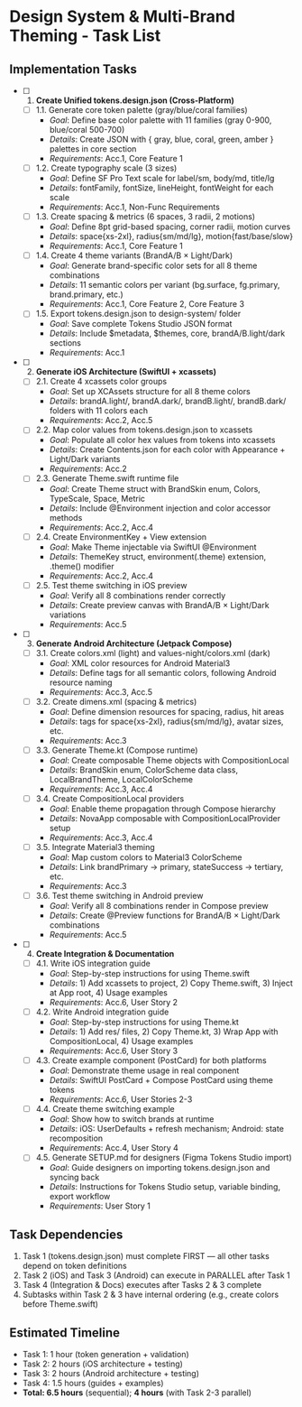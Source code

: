 # Design System & Multi-Brand Theming - Task List

## Implementation Tasks

- [ ] 1. **Create Unified tokens.design.json (Cross-Platform)**
    - [ ] 1.1. Generate core token palette (gray/blue/coral families)
        - *Goal*: Define base color palette with 11 families (gray 0-900, blue/coral 500-700)
        - *Details*: Create JSON with { gray, blue, coral, green, amber } palettes in core section
        - *Requirements*: Acc.1, Core Feature 1
    - [ ] 1.2. Create typography scale (3 sizes)
        - *Goal*: Define SF Pro Text scale for label/sm, body/md, title/lg
        - *Details*: fontFamily, fontSize, lineHeight, fontWeight for each scale
        - *Requirements*: Acc.1, Non-Func Requirements
    - [ ] 1.3. Create spacing & metrics (6 spaces, 3 radii, 2 motions)
        - *Goal*: Define 8pt grid-based spacing, corner radii, motion curves
        - *Details*: space{xs-2xl}, radius{sm/md/lg}, motion{fast/base/slow}
        - *Requirements*: Acc.1, Core Feature 1
    - [ ] 1.4. Create 4 theme variants (BrandA/B × Light/Dark)
        - *Goal*: Generate brand-specific color sets for all 8 theme combinations
        - *Details*: 11 semantic colors per variant (bg.surface, fg.primary, brand.primary, etc.)
        - *Requirements*: Acc.1, Core Feature 2, Core Feature 3
    - [ ] 1.5. Export tokens.design.json to design-system/ folder
        - *Goal*: Save complete Tokens Studio JSON format
        - *Details*: Include $metadata, $themes, core, brandA/B.light/dark sections
        - *Requirements*: Acc.1

- [ ] 2. **Generate iOS Architecture (SwiftUI + xcassets)**
    - [ ] 2.1. Create 4 xcassets color groups
        - *Goal*: Set up XCAssets structure for all 8 theme colors
        - *Details*: brandA.light/, brandA.dark/, brandB.light/, brandB.dark/ folders with 11 colors each
        - *Requirements*: Acc.2, Acc.5
    - [ ] 2.2. Map color values from tokens.design.json to xcassets
        - *Goal*: Populate all color hex values from tokens into xcassets
        - *Details*: Create Contents.json for each color with Appearance + Light/Dark variants
        - *Requirements*: Acc.2
    - [ ] 2.3. Generate Theme.swift runtime file
        - *Goal*: Create Theme struct with BrandSkin enum, Colors, TypeScale, Space, Metric
        - *Details*: Include @Environment injection and color accessor methods
        - *Requirements*: Acc.2, Acc.4
    - [ ] 2.4. Create EnvironmentKey + View extension
        - *Goal*: Make Theme injectable via SwiftUI @Environment
        - *Details*: ThemeKey struct, environment(\.theme) extension, .theme() modifier
        - *Requirements*: Acc.2, Acc.4
    - [ ] 2.5. Test theme switching in iOS preview
        - *Goal*: Verify all 8 combinations render correctly
        - *Details*: Create preview canvas with BrandA/B × Light/Dark variations
        - *Requirements*: Acc.5

- [ ] 3. **Generate Android Architecture (Jetpack Compose)**
    - [ ] 3.1. Create colors.xml (light) and values-night/colors.xml (dark)
        - *Goal*: XML color resources for Android Material3
        - *Details*: Define <color> tags for all semantic colors, following Android resource naming
        - *Requirements*: Acc.3, Acc.5
    - [ ] 3.2. Create dimens.xml (spacing & metrics)
        - *Goal*: Define dimension resources for spacing, radius, hit areas
        - *Details*: <dimen> tags for space{xs-2xl}, radius{sm/md/lg}, avatar sizes, etc.
        - *Requirements*: Acc.3
    - [ ] 3.3. Generate Theme.kt (Compose runtime)
        - *Goal*: Create composable Theme objects with CompositionLocal
        - *Details*: BrandSkin enum, ColorScheme data class, LocalBrandTheme, LocalColorScheme
        - *Requirements*: Acc.3, Acc.4
    - [ ] 3.4. Create CompositionLocal providers
        - *Goal*: Enable theme propagation through Compose hierarchy
        - *Details*: NovaApp composable with CompositionLocalProvider setup
        - *Requirements*: Acc.3, Acc.4
    - [ ] 3.5. Integrate Material3 theming
        - *Goal*: Map custom colors to Material3 ColorScheme
        - *Details*: Link brandPrimary → primary, stateSuccess → tertiary, etc.
        - *Requirements*: Acc.3
    - [ ] 3.6. Test theme switching in Android preview
        - *Goal*: Verify all 8 combinations render in Compose preview
        - *Details*: Create @Preview functions for BrandA/B × Light/Dark combinations
        - *Requirements*: Acc.5

- [ ] 4. **Create Integration & Documentation**
    - [ ] 4.1. Write iOS integration guide
        - *Goal*: Step-by-step instructions for using Theme.swift
        - *Details*: 1) Add xcassets to project, 2) Copy Theme.swift, 3) Inject at App root, 4) Usage examples
        - *Requirements*: Acc.6, User Story 2
    - [ ] 4.2. Write Android integration guide
        - *Goal*: Step-by-step instructions for using Theme.kt
        - *Details*: 1) Add res/ files, 2) Copy Theme.kt, 3) Wrap App with CompositionLocal, 4) Usage examples
        - *Requirements*: Acc.6, User Story 3
    - [ ] 4.3. Create example component (PostCard) for both platforms
        - *Goal*: Demonstrate theme usage in real component
        - *Details*: SwiftUI PostCard + Compose PostCard using theme tokens
        - *Requirements*: Acc.6, User Stories 2-3
    - [ ] 4.4. Create theme switching example
        - *Goal*: Show how to switch brands at runtime
        - *Details*: iOS: UserDefaults + refresh mechanism; Android: state recomposition
        - *Requirements*: Acc.4, User Story 4
    - [ ] 4.5. Generate SETUP.md for designers (Figma Tokens Studio import)
        - *Goal*: Guide designers on importing tokens.design.json and syncing back
        - *Details*: Instructions for Tokens Studio setup, variable binding, export workflow
        - *Requirements*: User Story 1

## Task Dependencies

1. Task 1 (tokens.design.json) must complete FIRST — all other tasks depend on token definitions
2. Task 2 (iOS) and Task 3 (Android) can execute in PARALLEL after Task 1
3. Task 4 (Integration & Docs) executes after Tasks 2 & 3 complete
4. Subtasks within Task 2 & 3 have internal ordering (e.g., create colors before Theme.swift)

## Estimated Timeline

- Task 1: 1 hour (token generation + validation)
- Task 2: 2 hours (iOS architecture + testing)
- Task 3: 2 hours (Android architecture + testing)
- Task 4: 1.5 hours (guides + examples)
- **Total: 6.5 hours** (sequential); **4 hours** (with Task 2-3 parallel)
